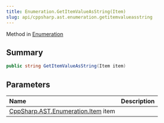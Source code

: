 ```yaml
---
title: Enumeration.GetItemValueAsString(Item)
slug: api/cppsharp.ast.enumeration.getitemvalueasstring
---
```

Method in [Enumeration](/api/cppsharp/ast/enumeration)

## Summary



```csharp
public string GetItemValueAsString(Item item)
```

## Parameters

|Name|Description|
|:---|:---|
|[CppSharp.AST.Enumeration.Item](/api/cppsharp/ast/enumeration/item) item||

